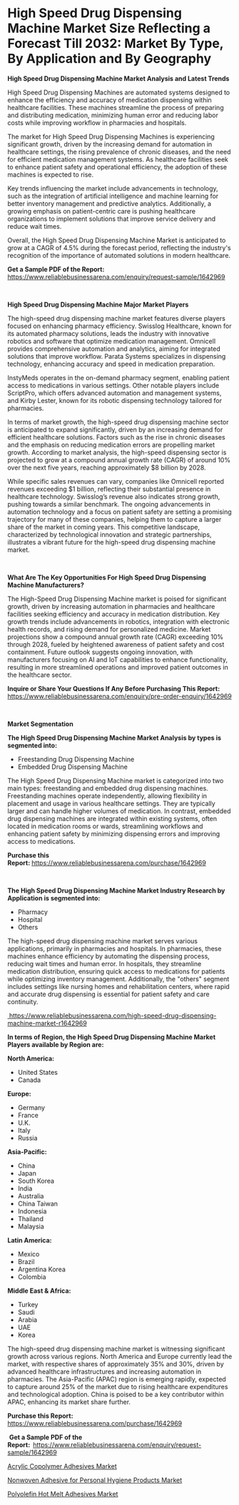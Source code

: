 <p><h1>High Speed Drug Dispensing Machine Market Size Reflecting a Forecast Till 2032: Market By Type, By Application and By Geography</h1></p><p><strong>High Speed Drug Dispensing Machine Market Analysis and Latest Trends</strong></p>
<p><p>High Speed Drug Dispensing Machines are automated systems designed to enhance the efficiency and accuracy of medication dispensing within healthcare facilities. These machines streamline the process of preparing and distributing medication, minimizing human error and reducing labor costs while improving workflow in pharmacies and hospitals. </p><p>The market for High Speed Drug Dispensing Machines is experiencing significant growth, driven by the increasing demand for automation in healthcare settings, the rising prevalence of chronic diseases, and the need for efficient medication management systems. As healthcare facilities seek to enhance patient safety and operational efficiency, the adoption of these machines is expected to rise. </p><p>Key trends influencing the market include advancements in technology, such as the integration of artificial intelligence and machine learning for better inventory management and predictive analytics. Additionally, a growing emphasis on patient-centric care is pushing healthcare organizations to implement solutions that improve service delivery and reduce wait times. </p><p>Overall, the High Speed Drug Dispensing Machine Market is anticipated to grow at a CAGR of 4.5% during the forecast period, reflecting the industry's recognition of the importance of automated solutions in modern healthcare.</p></p>
<p><strong>Get a Sample PDF of the Report:&nbsp;</strong> <a href="https://www.reliablebusinessarena.com/enquiry/request-sample/1642969?utm_campaign=1892&utm_medium=2&utm_source=Github&utm_content=ia&utm_term=28032025&utm_id=high-speed-drug-dispensing-machine">https://www.reliablebusinessarena.com/enquiry/request-sample/1642969</a></p>
<p>&nbsp;</p>
<p><strong>High Speed Drug Dispensing Machine Major Market Players</strong></p>
<p><p>The high-speed drug dispensing machine market features diverse players focused on enhancing pharmacy efficiency. Swisslog Healthcare, known for its automated pharmacy solutions, leads the industry with innovative robotics and software that optimize medication management. Omnicell provides comprehensive automation and analytics, aiming for integrated solutions that improve workflow. Parata Systems specializes in dispensing technology, enhancing accuracy and speed in medication preparation.</p><p>InstyMeds operates in the on-demand pharmacy segment, enabling patient access to medications in various settings. Other notable players include ScriptPro, which offers advanced automation and management systems, and Kirby Lester, known for its robotic dispensing technology tailored for pharmacies.</p><p>In terms of market growth, the high-speed drug dispensing machine sector is anticipated to expand significantly, driven by an increasing demand for efficient healthcare solutions. Factors such as the rise in chronic diseases and the emphasis on reducing medication errors are propelling market growth. According to market analysis, the high-speed dispensing sector is projected to grow at a compound annual growth rate (CAGR) of around 10% over the next five years, reaching approximately $8 billion by 2028.</p><p>While specific sales revenues can vary, companies like Omnicell reported revenues exceeding $1 billion, reflecting their substantial presence in healthcare technology. Swisslog’s revenue also indicates strong growth, pushing towards a similar benchmark. The ongoing advancements in automation technology and a focus on patient safety are setting a promising trajectory for many of these companies, helping them to capture a larger share of the market in coming years. This competitive landscape, characterized by technological innovation and strategic partnerships, illustrates a vibrant future for the high-speed drug dispensing machine market.</p></p>
<p>&nbsp;</p>
<p><strong>What Are The Key Opportunities For High Speed Drug Dispensing Machine Manufacturers?</strong></p>
<p><p>The High-Speed Drug Dispensing Machine market is poised for significant growth, driven by increasing automation in pharmacies and healthcare facilities seeking efficiency and accuracy in medication distribution. Key growth trends include advancements in robotics, integration with electronic health records, and rising demand for personalized medicine. Market projections show a compound annual growth rate (CAGR) exceeding 10% through 2028, fueled by heightened awareness of patient safety and cost containment. Future outlook suggests ongoing innovation, with manufacturers focusing on AI and IoT capabilities to enhance functionality, resulting in more streamlined operations and improved patient outcomes in the healthcare sector.</p></p>
<p><strong>Inquire or Share Your Questions If Any Before Purchasing This Report:</strong> <a href="https://www.reliablebusinessarena.com/enquiry/pre-order-enquiry/1642969?utm_campaign=1892&utm_medium=2&utm_source=Github&utm_content=ia&utm_term=28032025&utm_id=high-speed-drug-dispensing-machine">https://www.reliablebusinessarena.com/enquiry/pre-order-enquiry/1642969</a></p>
<p>&nbsp;</p>
<p><strong>Market Segmentation</strong></p>
<p><strong>The High Speed Drug Dispensing Machine Market Analysis by types is segmented into:</strong></p>
<p><ul><li>Freestanding Drug Dispensing Machine</li><li>Embedded Drug Dispensing Machine</li></ul></p>
<p><p>The High Speed Drug Dispensing Machine market is categorized into two main types: freestanding and embedded drug dispensing machines. Freestanding machines operate independently, allowing flexibility in placement and usage in various healthcare settings. They are typically larger and can handle higher volumes of medication. In contrast, embedded drug dispensing machines are integrated within existing systems, often located in medication rooms or wards, streamlining workflows and enhancing patient safety by minimizing dispensing errors and improving access to medications.</p></p>
<p><strong>Purchase this Report:&nbsp;</strong><a href="https://www.reliablebusinessarena.com/purchase/1642969?utm_campaign=1892&utm_medium=2&utm_source=Github&utm_content=ia&utm_term=28032025&utm_id=high-speed-drug-dispensing-machine">https://www.reliablebusinessarena.com/purchase/1642969</a></p>
<p>&nbsp;</p>
<p><strong>The High Speed Drug Dispensing Machine Market Industry Research by Application is segmented into:</strong></p>
<p><ul><li>Pharmacy</li><li>Hospital</li><li>Others</li></ul></p>
<p><p>The high-speed drug dispensing machine market serves various applications, primarily in pharmacies and hospitals. In pharmacies, these machines enhance efficiency by automating the dispensing process, reducing wait times and human error. In hospitals, they streamline medication distribution, ensuring quick access to medications for patients while optimizing inventory management. Additionally, the "others" segment includes settings like nursing homes and rehabilitation centers, where rapid and accurate drug dispensing is essential for patient safety and care continuity.</p></p>
<p><a href="https://www.reliablebusinessarena.com/high-speed-drug-dispensing-machine-market-r1642969?utm_campaign=1892&utm_medium=2&utm_source=Github&utm_content=ia&utm_term=28032025&utm_id=high-speed-drug-dispensing-machine">&nbsp;https://www.reliablebusinessarena.com/high-speed-drug-dispensing-machine-market-r1642969</a></p>
<p><strong>In terms of Region, the High Speed Drug Dispensing Machine Market Players available by Region are:</strong></p>
<p>
    <p> <strong> North America: </strong>
        <ul>
            <li>United States</li>
            <li>Canada</li>
        </ul>
        </p> 
    <p> <strong> Europe: </strong>
        <ul>
            <li>Germany</li>
            <li>France</li>
            <li>U.K.</li>
            <li>Italy</li>
            <li>Russia</li>
        </ul>
        </p> 
    <p> <strong> Asia-Pacific: </strong>
        <ul>
            <li>China</li>
            <li>Japan</li>
            <li>South Korea</li>
            <li>India</li>
            <li>Australia</li>
            <li>China Taiwan</li>
            <li>Indonesia</li>
            <li>Thailand</li>
            <li>Malaysia</li>
        </ul>
        </p> 
    <p> <strong> Latin America: </strong>
        <ul>
            <li>Mexico</li>
            <li>Brazil</li>
            <li>Argentina Korea</li>
            <li>Colombia</li>
        </ul>
        </p> 
    <p> <strong> Middle East & Africa: </strong>
        <ul>
            <li>Turkey</li>
            <li>Saudi</li>
            <li>Arabia</li>
            <li>UAE</li>
            <li>Korea</li>
        </ul>
    </p>
    </p>
<p><p>The high-speed drug dispensing machine market is witnessing significant growth across various regions. North America and Europe currently lead the market, with respective shares of approximately 35% and 30%, driven by advanced healthcare infrastructures and increasing automation in pharmacies. The Asia-Pacific (APAC) region is emerging rapidly, expected to capture around 25% of the market due to rising healthcare expenditures and technological adoption. China is poised to be a key contributor within APAC, enhancing its market share further.</p></p>
<p><strong>Purchase this Report: </strong><a href="https://www.reliablebusinessarena.com/purchase/1642969?utm_campaign=1892&utm_medium=2&utm_source=Github&utm_content=ia&utm_term=28032025&utm_id=high-speed-drug-dispensing-machine">https://www.reliablebusinessarena.com/purchase/1642969</a></p>
<p>&nbsp;<strong>Get a Sample PDF of the Report:&nbsp;&nbsp;</strong><a href="https://www.reliablebusinessarena.com/enquiry/request-sample/1642969?utm_campaign=1892&utm_medium=2&utm_source=Github&utm_content=ia&utm_term=28032025&utm_id=high-speed-drug-dispensing-machine">https://www.reliablebusinessarena.com/enquiry/request-sample/1642969</a></p>
<p><strong></strong></p>
<p><p><a href="https://github.com/aarenlazosw3/Market-Research-Report-List-1/blob/main/acrylic-copolymer-adhesives-market.md?utm_campaign=1892&utm_medium=2&utm_source=Github&utm_content=ia&utm_term=28032025&utm_id=high-speed-drug-dispensing-machine">Acrylic Copolymer Adhesives Market</a></p><p><a href="https://github.com/CliffMedina6/Market-Research-Report-List-7/blob/main/nonwoven-adhesive-for-personal-hygiene-products-market.md?utm_campaign=1892&utm_medium=2&utm_source=Github&utm_content=ia&utm_term=28032025&utm_id=high-speed-drug-dispensing-machine">Nonwoven Adhesive for Personal Hygiene Products Market</a></p><p><a href="https://github.com/provorikovar/Market-Research-Report-List-7/blob/main/polyolefin-hot-melt-adhesives-market.md?utm_campaign=1892&utm_medium=2&utm_source=Github&utm_content=ia&utm_term=28032025&utm_id=high-speed-drug-dispensing-machine">Polyolefin Hot Melt Adhesives Market</a></p></p>